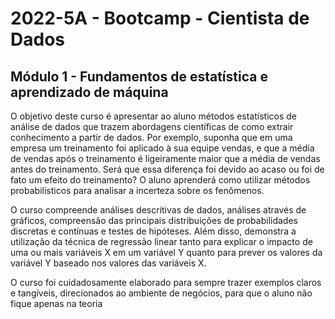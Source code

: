 # 2022-5A - Bootcamp - Cientista de Dados

## Módulo 1 - Fundamentos de estatística e aprendizado de máquina

O objetivo deste curso é apresentar ao aluno métodos estatísticos de análise de dados que trazem abordagens científicas de como extrair conhecimento a partir de dados. Por exemplo, suponha que em uma empresa um treinamento foi aplicado à sua equipe vendas, e que a média de vendas após o treinamento é ligeiramente maior que a média de vendas antes do treinamento. Será que essa diferença foi devido ao acaso ou foi de fato um efeito do treinamento? O aluno aprenderá como utilizar métodos probabilísticos para analisar a incerteza sobre os fenômenos.

O curso compreende análises descritivas de dados, análises através de gráficos, compreensão das principais distribuições de probabilidades discretas e contínuas e testes de hipóteses. Além disso, demonstra a utilização da técnica de regressão linear tanto para explicar o impacto de uma ou mais variáveis X em um variável Y quanto para prever os valores da variável Y baseado nos valores das variáveis X.

O curso foi cuidadosamente elaborado para sempre trazer exemplos claros e tangíveis, direcionados ao ambiente de negócios, para que o aluno não fique apenas na teoria
